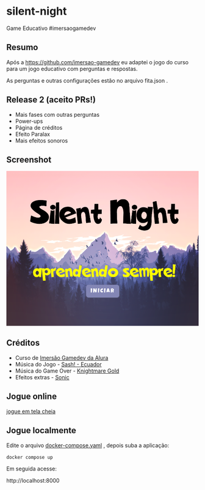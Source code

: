 
# silent-night

Game Educativo #imersaogamedev

## Resumo

Após a https://github.com/imersao-gamedev eu adaptei o jogo do curso para um jogo educativo com perguntas e respostas.

As perguntas e outras configurações estão no arquivo fita.json .

## Release 2 (aceito PRs!)

* Mais fases com outras perguntas
* Power-ups
* Página de créditos
* Efeito Paralax
* Mais efeitos sonoros

## Screenshot

![Screenshot 1](doc1.png)

## Créditos

* Curso de [Imersão Gamedev da Alura](https://www.alura.com.br/imersao-gamedev-javascript)
* Música do Jogo - [Sash! - Ecuador](https://youtu.be/9cQlVww0zKo)
* Música do Game Over - [Knightmare Gold](https://www.amusementfactory.com.br/msx/kmg/?p=3&l=br)
* Efeitos extras - [Sonic](https://www.101soundboards.com/boards/10990-sonic-the-hedgehog-sounds)


## Jogue online

[jogue em tela cheia](https://editor.p5js.org/boaglio/full/qndtI9nTY)

## Jogue localmente

Edite o arquivo [docker-compose.yaml](docker-compose.yaml) , depois suba a aplicação:

```
docker compose up
```

Em seguida acesse: 

http://localhost:8000
